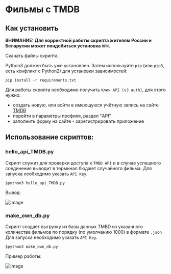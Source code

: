 # Фильмы с TMDB


## Как установить
**ВНИМАНИЕ: Для корректной работы скрипта жителям России и Беларусии может пондобиться установка `VPN`.**

Скачать файлы скрипта.

Python3 должен быть уже установлен. 
Затем используйте `pip` (или `pip3`, есть конфликт с Python2) для установки зависимостей:
```
pip install -r requirements.txt
```
Для работы скрипта необходимо получить `Ключ API (v3 auth)`, для этого нужно:
* создать новую, или войти в имеющуюся учётную запись на сайте  [TMDB](https://www.themoviedb.org/)
* перейти в параметры профиля, раздел "API"
* заполнить форму на сайте - зарегистрировать приложение

## Использование скриптов:

### hello_api_TMDB.py

Скрипт служит для проверки доступа к `TMBD API` и в случае успешного соединения выводит в терминал бюджет случайного фильма.
Для запуска необходимо указать `API Key`.
```
$python3 hello_api_TMDB.py
```
Вывод:

![image](https://user-images.githubusercontent.com/67222917/210055851-ff0860b7-ea2d-455b-8813-e61fd8e085a2.png)


### make_own_db.py
Скрипт создаёт выгрузку из базы данных TMBD из указанного количества фильмов по порядку (по умолчанию 1000) в формате `.json`
Для запуска необходимо указать `API Key`.

```
$python3 make_own_db.py
```
Пример работы:

![image](https://user-images.githubusercontent.com/67222917/210054875-63ce84e8-84cc-4472-82a1-0af0394b8871.png)
